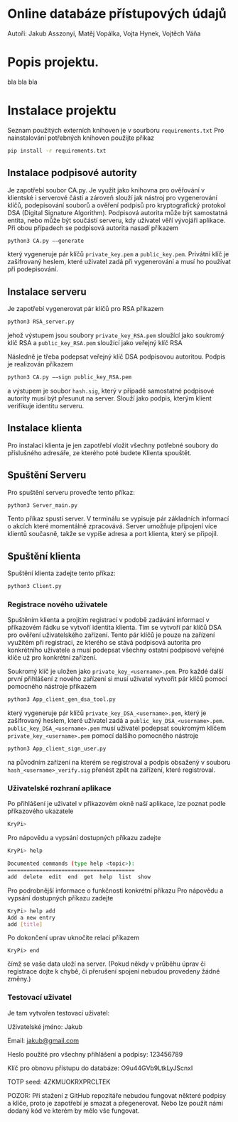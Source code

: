 
# Online databáze přístupových údajů
Autoři: Jakub Asszonyi, Matěj Vopálka, Vojta Hynek, Vojtěch Váňa


# Popis projektu.
bla bla bla


# Instalace projektu
Seznam použitých externích knihoven je v sourboru `requirements.txt`
Pro nainstalování potřebných knihoven použijte příkaz
```sh
pip install -r requirements.txt
```

## Instalace podpisové autority
Je zapotřebí soubor CA.py. 
Je využit jako knihovna pro ověřování v klientské i serverové části a zároveň slouží jak nástroj pro vygenerování klíčů, podepisování souborů a ověření podpisů pro kryptografický protokol DSA (Digital Signature Algorithm).
Podpisová autorita může být samostatná entita, nebo může být součástí serveru, kdy uživatel věří vývojáři aplikace. Při obou případech se podpisová autorita nasadí příkazem
```sh
python3 CA.py −−generate
```
který vygeneruje pár klíčů `private_key.pem` a `public_key.pem`.
Privátní klíč je zašifrovaný heslem, které uživatel zadá při vygenerování a musí ho používat při podepisování.

## Instalace serveru
Je zapotřebí vygenerovat pár klíčů pro RSA příkazem 
```sh
python3 RSA_server.py
```
jehož výstupem jsou soubory `private_key_RSA.pem` sloužící jako soukromý klíč RSA a `public_key_RSA.pem` sloužící jako veřejný klíč RSA

Následně je třeba podepsat veřejný klíč DSA podpisovou autoritou.
Podpis je realizován příkazem
```sh
python3 CA.py −−sign public_key_RSA.pem
```
a výstupem je soubor `hash.sig`, který v případě samostatné podpisové autority musí být přesunut na server. Slouží jako podpis, kterým klient verifikuje identitu serveru.




## Instalace klienta
Pro instalaci klienta je jen zapotřebí vložit všechny potřebné soubory do příslušného adresáře, ze kterého poté budete Klienta spouštět.


## Spuštění Serveru

Pro spuštění serveru proveďte tento příkaz:
```sh
python3 Server_main.py
```
Tento příkaz spustí server. V terminálu se vypisuje pár základních informací o akcích které momentálně zpracovává.
Server umožňuje připojení více klientů současně, takže se vypíše adresa a port klienta, který se připojil.


## Spuštění klienta
Spuštění klienta zadejte tento příkaz:
```sh
python3 Client.py
```

### Registrace nového uživatele
Spuštěním klienta a projitím registrací v podobě zadávání informací v příkazovém řádku se vytvoří identita klienta.
Tím se vytvoří pár klíčů DSA pro ověření uživatelského zařízení. 
Tento pár klíčů je pouze na zařízení využitém při registraci, ze kterého se stává podpisová autorita pro konkrétního uživatele a musí podepsat všechny ostatní podpisové veřejné klíče už pro konkrétní zařízení. 

Soukromý klíč je uložen jako `private_key_<username>.pem`.
Pro každé další první přihlášení z nového zařízení si musí uživatel vytvořit pár klíčů
pomocí pomocného nástroje příkazem 
```sh
python3 App_client_gen_dsa_tool.py
```
který vygeneruje pár klíčů `private_key_DSA_<username>.pem`, který je zašifrovaný heslem, které uživatel zadá a `public_key_DSA_<username>.pem`.
`public_key_DSA_<username>.pem` musí uživatel podepsat soukromým klíčem `private_key_<username>.pem` pomocí dalšího pomocného nástroje 
```sh
python3 App_client_sign_user.py
```
na původním zařízení na kterém se registroval a podpis obsažený v souboru `hash_<username>_verify.sig` přenést zpět na zařízení, které registroval.

### Uživatelské rozhraní aplikace
Po přihlášení je uživatel v přikazovém okně naší aplikace, lze poznat podle příkazového ukazatele
```sh
KryPi> 
```

Pro nápovědu a vypsání dostupných příkazu zadejte
```sh
KryPi> help

Documented commands (type help <topic>):
========================================
add  delete  edit  end  get  help  list  show
```

Pro podrobnější informace o funkčnosti konkrétní příkazu
Pro nápovědu a vypsání dostupných příkazu zadejte
```sh
KryPi> help add
Add a new entry
add [title]
```


Po dokončení uprav uknočíte relaci příkazem

```sj
KryPi> end
```
čímž se vaše data uloží na server. (Pokud někdy v průběhu úprav či registrace dojte k chybě, či přerušení spojení nebudou provedeny žádné změny.)

### Testovací uživatel
Je tam vytvořen testovací uživatel:

Uživatelské jméno: Jakub

Email: jakub@gmail.com

Heslo použité pro všechny přihlášení a podpisy: 123456789

Klíč pro obnovu přístupu do databáze: O9u44GVb9LtkLyJScnxI

TOTP seed: 4ZKMUOKRXPRCLTEK

POZOR: Při stažení z GitHub repozitáře nebudou fungovat některé podpisy a klíče, proto je zapotřebí je smazat a přegenerovat.
Nebo lze použít námi dodaný kód ve kterém by mělo vše fungovat.






